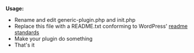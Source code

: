 **Usage:**

* Rename and edit generic-plugin.php and init.php
* Replace this file with a README.txt conforming to WordPress' [readme standards](http://wordpress.org/extend/plugins/about/readme.txt)
* Make your plugin do something
* That's it